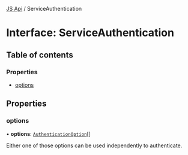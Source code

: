 [JS Api](../index.md) / ServiceAuthentication

# Interface: ServiceAuthentication

## Table of contents

### Properties

- [options](ServiceAuthentication.md#options)

## Properties

### options

• **options**: [`AuthenticationOption`](AuthenticationOption.md)[]

Either one of those options can be used independently to authenticate.

